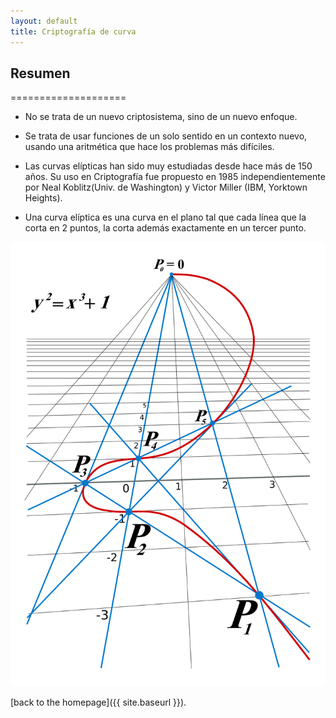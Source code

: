 ```yaml
---
layout: default
title: Criptografía de curva
---
```

## Resumen
====================
* No se trata de un nuevo criptosistema, sino de un nuevo enfoque.

* Se trata de usar funciones de un solo sentido en un contexto nuevo, usando una aritmética que hace los problemas más difíciles.

* Las curvas elípticas han sido muy estudiadas desde hace más de 150 años. Su uso en Criptografía fue propuesto en 1985 independientemente por Neal Koblitz(Univ. de Washington) y Victor Miller (IBM, Yorktown Heights).

* Una curva elíptica es una curva en el plano tal que cada línea que la corta en 2 puntos, la corta además exactamente en un tercer punto.

![](/img/curva.svg)

[back to the homepage]({{ site.baseurl }}).
